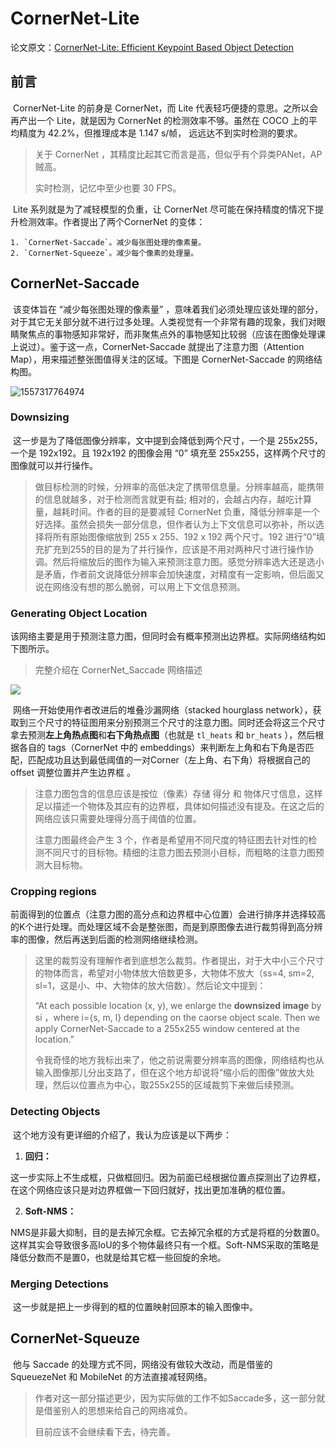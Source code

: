 # CornerNet-Lite

论文原文：[CornerNet-Lite: Efficient Keypoint Based Object Detection](https://arxiv.org/abs/1904.08900)



## 前言

​		CornerNet-Lite 的前身是 CornerNet，而 Lite 代表轻巧便捷的意思。之所以会再产出一个 Lite，就是因为 CornerNet 的检测效率不够。虽然在 COCO 上的平均精度为 42.2%，但推理成本是 1.147 s/帧， 远远达不到实时检测的要求。

> 关于 CornerNet ，其精度比起其它而言是高，但似乎有个异类PANet，AP贼高。
>
> 实时检测，记忆中至少也要 30 FPS。

​		Lite 系列就是为了减轻模型的负重，让 CornerNet 尽可能在保持精度的情况下提升检测效率。作者提出了两个CornerNet 的变体：

 	1. `CornerNet-Saccade`。减少每张图处理的像素量。
 	2. `CornerNet-Squeeze`。减少每个像素的处理量。



## CornerNet-Saccade

​		该变体旨在 “减少每张图处理的像素量” ，意味着我们必须处理应该处理的部分，对于其它无关部分就不进行过多处理。人类视觉有一个非常有趣的现象，我们对眼睛聚焦点的事物感知非常好，而非聚焦点外的事物感知比较弱（应该在图像处理课上说过）。鉴于这一点，CornerNet-Saccade 就提出了注意力图（Attention Map），用来描述整张图值得关注的区域。下图是 CornerNet-Saccade 的网络结构图。

![1557317764974](/home/brandewijn/.config/Typora/typora-user-images/1557317764974.png)



### Downsizing

​		这一步是为了降低图像分辨率，文中提到会降低到两个尺寸，一个是 255x255，一个是 192x192。且 192x192 的图像会用 “0” 填充至 255x255，这样两个尺寸的图像就可以并行操作。

> 做目标检测的时候，分辨率的高低决定了携带信息量。分辨率越高，能携带的信息就越多，对于检测而言就更有益; 相对的，会越占内存，越吃计算量，越耗时间。作者的目的是要减轻 CornerNet 负重，降低分辨率是一个好选择。虽然会损失一部分信息，但作者认为上下文信息可以弥补，所以选择将所有原始图像缩放到 255 x 255、192 x 192 两个尺寸。192 进行“0”填充扩充到255的目的是为了并行操作，应该是不用对两种尺寸进行操作协调。然后将缩放后的图作为输入来预测注意力图。感觉分辨率选大还是选小是矛盾，作者前文说降低分辨率会加快速度，对精度有一定影响，但后面又说在网络没有想的那么脆弱，可以用上下文信息预测。

### Generating Object Location

​		该网络主要是用于预测注意力图，但同时会有概率预测出边界框。实际网络结构如下图所示。

> 完整介绍在 CornerNet_Saccade 网络描述

<img src="/home/brandewijn/Document/GitKraken/Footprint/Deep Learning/Detection/CornerNet/Saccade_net.png">

​		网络一开始使用作者改进后的堆叠沙漏网络（stacked hourglass network），获取到三个尺寸的特征图用来分别预测三个尺寸的注意力图。同时还会将这三个尺寸拿去预测**左上角热点图**和**右下角热点图**（也就是 `tl_heats` 和 `br_heats` ），然后根据各自的 tags（CornerNet 中的 embeddings）来判断左上角和右下角是否匹配，匹配成功且达到最低阈值的一对Corner（左上角、右下角）将根据自己的 offset 调整位置并产生边界框 。

> 注意力图包含的信息应该是按位（像素）存储 得分 和 物体尺寸信息，这样足以描述一个物体及其应有的边界框，具体如何描述没有提及。在这之后的网络应该只需要处理得分高于阈值的位置。
>
> 注意力图最终会产生 3 个，作者是希望用不同尺度的特征图去针对性的检测不同尺寸的目标物。精细的注意力图去预测小目标，而粗略的注意力图预测大目标物。



### Cropping regions

​		前面得到的位置点（注意力图的高分点和边界框中心位置）会进行排序并选择较高的K个进行处理。而处理区域不会是整张图，而是到原图像去进行裁剪得到高分辨率的图像，然后再送到后面的检测网络继续检测。

> 这里的裁剪没有理解作者到底想怎么裁剪。作者提出，对于大中小三个尺寸的物体而言，希望对小物体放大倍数更多，大物体不放大（ss=4, sm=2, sl=1，这是小、中、大物体的放大倍数）。然后论文中提到：
>
> “At each possible location (x, y), we enlarge the **downsized image** by si ，where i={s, m, l} depending on the caorse object scale. Then we apply CornerNet-Saccade to a 255x255 window centered at the location.”
>
> 令我奇怪的地方我标出来了，他之前说需要分辨率高的图像，网络结构也从输入图像那儿分出支路了，但在这个地方却说将“缩小后的图像”做放大处理，然后以位置点为中心，取255x255的区域裁剪下来做后续预测。



### Detecting Objects

​		这个地方没有更详细的介绍了，我认为应该是以下两步：

1. **回归：**

​		这一步实际上不生成框，只做框回归。因为前面已经根据位置点探测出了边界框，在这个网络应该只是对边界框做一下回归就好，找出更加准确的框位置。

2. **Soft-NMS：**

​	NMS是非最大抑制，目的是去掉冗余框。它去掉冗余框的方式是将框的分数置0。这样其实会导致很多高IoU的多个物体最终只有一个框。Soft-NMS采取的策略是降低分数而不是置0，也就是给其它框一些回旋的余地。



### Merging Detections

​		这一步就是把上一步得到的框的位置映射回原本的输入图像中。



## CornerNet-Squeuze

​		他与 Saccade 的处理方式不同，网络没有做较大改动，而是借鉴的 SqueuezeNet 和 MobileNet 的方法直接减轻网络。

> 作者对这一部分描述更少，因为实际做的工作不如Saccade多，这一部分就是借鉴别人的思想来给自己的网络减负。
>
> 目前应该不会继续看下去，待完善。



